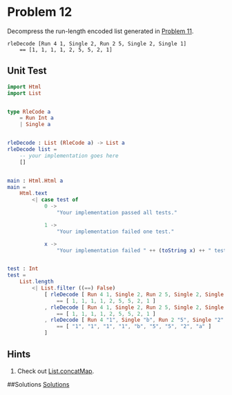 # Problem 12

Decompress the run-length encoded list generated in [Problem 11](p/p11.md).

```
rleDecode [Run 4 1, Single 2, Run 2 5, Single 2, Single 1]
    == [1, 1, 1, 1, 2, 5, 5, 2, 1]
```
## Unit Test
```elm
import Html
import List


type RleCode a
    = Run Int a
    | Single a


rleDecode : List (RleCode a) -> List a
rleDecode list =
    -- your implementation goes here
    []


main : Html.Html a
main =
    Html.text
        <| case test of
            0 ->
                "Your implementation passed all tests."

            1 ->
                "Your implementation failed one test."

            x ->
                "Your implementation failed " ++ (toString x) ++ " tests."


test : Int
test =
    List.length
        <| List.filter ((==) False)
            [ rleDecode [ Run 4 1, Single 2, Run 2 5, Single 2, Single 1 ]
                == [ 1, 1, 1, 1, 2, 5, 5, 2, 1 ]
            , rleDecode [ Run 4 1, Single 2, Run 2 5, Single 2, Single 1 ]
                == [ 1, 1, 1, 1, 2, 5, 5, 2, 1 ]
            , rleDecode [ Run 4 "1", Single "b", Run 2 "5", Single "2", Single "a" ]
                == [ "1", "1", "1", "1", "b", "5", "5", "2", "a" ]
            ]

```

## Hints
1. Check out [List.concatMap](http://package.elm-lang.org/packages/elm-lang/core/4.0.3/List#concatMap). 

##Solutions 
[Solutions](../s/s12.md)